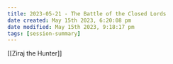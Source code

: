 ```yaml
---
title: 2023-05-21 - The Battle of the Closed Lords
date created: May 15th 2023, 6:20:08 pm
date modified: May 15th 2023, 9:18:17 pm
tags: [session-summary]
---
```

[[Ziraj the Hunter]]
